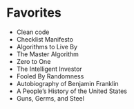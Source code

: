 # Favorites
- Clean code
- Checklist Manifesto
- Algorithms to Live By
- The Master Algorithm
- Zero to One
- The Intelligent Investor
- Fooled By Randomness
- Autobiography of Benjamin Franklin
- A People’s History of the United States
- Guns, Germs, and Steel
